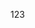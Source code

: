 123
<!---
ilovemakonnen/ilovemakonnen is a ✨ special ✨ repository because its `README.md` (this file) appears on your GitHub profile.
You can click the Preview link to take a look at your changes.
--->
